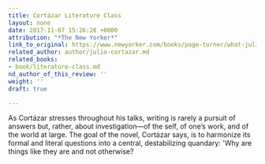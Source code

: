 ```yaml
---
title: Cortázar Literature Class
layout: none
date: 2017-11-07 15:26:28 +0000
attribution: "*The New Yorker*"
link_to_original: https://www.newyorker.com/books/page-turner/what-julio-cortazar-might-teach-us-about-teaching-writing
related_author: author/julio-cortazar.md
related_books:
- book/literature-class.md
nd_author_of_this_review: ''
weight: ''
draft: true

---
```

As Cortázar stresses throughout his talks, writing is rarely a pursuit  of answers but, rather, about investigation—of the self, of one’s work, and of the world at large. The goal of the novel, Cortázar says, is to  harmonize its formal and literal questions into a central, destabilizing  quandary: 'Why are things like they are and not otherwise?